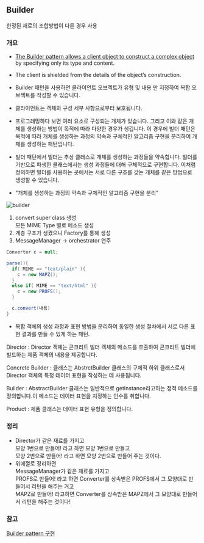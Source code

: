## Builder

한정된 재료의 조합방법이 다른 경우 사용

### 개요
- <U>The Builder pattern allows a client object to construct a complex object</U> by specifying only its type and content.  
- The client is shielded from the details of the object’s construction.


- Builder 패턴을 사용하면 클라이언트 오브젝트가 유형 및 내용 만 지정하여 복합 오브젝트를 작성할 수 있습니다.
- 클라이언트는 객체의 구성 세부 사항으로부터 보호됩니다.


- 프로그래밍하다 보면 여러 요소로 구성되는 개체가 있습니다. 그리고 이와 같은 개체를 생성하는 방법이 목적에 따라 다양한 경우가 생깁니다. 이 경우에 빌더 패턴은 목적에 따라 개체를 생성하는 과정의 약속과 구체적인 알고리즘 구현을 분리하여 개체를 생성하는 패턴입니다.


- 빌더 패턴에서 빌더는 추상 클래스로 개체를 생성하는 과정들을 약속합니다. 빌더를 기반으로 파생한 클래스에서는 생성 과정들에 대해 구체적으로 구현합니다. 이처럼 정의하면 빌더를 사용하는 곳에서는 서로 다른 구조를 갖는 개체를 같은 방법으로 생성할 수 있습니다.

- "개체를 생성하는 과정의 약속과 구체적인 알고리즘 구현을 분리"

![builder](http://i.imgur.com/rkuaCg0.png)

1. convert super class 생성  
  모든 MIME Type 별로 메소드 생성
2. 계층 구조가 생겼으니 Factory를 통해 생성
3. MessageManager -> orchestrator 연주

```java
Converter c = null;

parse(){
  if( MIME == "text/plain" ){
    c = new MAPZ();
  }
  else if( MIME == "text/html" ){
    c = new PROFS();
  }

  c.convert(내용)
}

```

- 복합 객체의 생성 과정과 표현 방법을 분리하여 동일한 생성 절차에서 서로 다른 표현 결과를 만들 수 있게 하는 패턴.

Director : Director 객체는 콘크리트 빌더 객체의 메소드를 호출하여 콘크리트 빌더에 빌드하는 제품 객체의 내용을 제공합니다.

Concrete Builder : 클래스는 AbstrctBuilder 클래스의 구체적 하위 클래스로서 Director 객체의 특정 데이터 표현을 작성하는 데 사용됩니다.

Builder : AbstractBuilder 클래스는 일반적으로 getInstance라고하는 정적 메소드를 정의합니다.이 메소드는 데이터 표현을 지정하는 인수를 취합니다.

Product : 제품 클래스는 데이터 표현 유형을 정의합니다.


### 정리

- Director가 같은 재료를 가지고  
  모양 1번으로 만들어! 라고 하면 모양 1번으로 만들고  
  모양 2번으로 만들어! 라고 하면 모양 2번으로 만들어 주는 것이다.
  <br/>
- 위에껄로 정리하면  
  MessageManager가 같은 재료를 가지고  
  PROFS로 만들어! 라고 하면 Converter를 상속받은 PROFS에서 그 모양대로 만들어서 리턴을 해주는 거고  
  MAPZ로 만들어! 라고하면 Converter를 상속받은 MAPZ에서 그 모양대로 만들어서 리턴을 해주는 것이다!



### 참고


[Builder pattern 구현](http://ehpub.co.kr/2-%EB%B9%8C%EB%8D%94-%ED%8C%A8%ED%84%B4builder-pattern-%EA%B5%AC%ED%98%84/)
